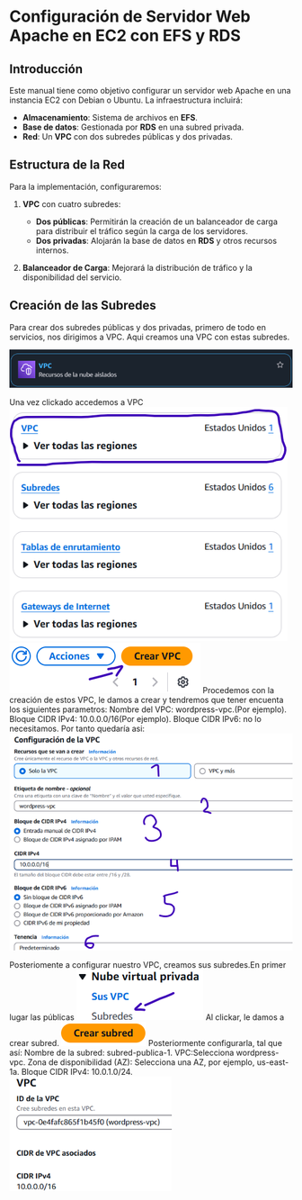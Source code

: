 # Configuración de Servidor Web Apache en EC2 con EFS y RDS  

## Introducción  

Este manual tiene como objetivo configurar un servidor web Apache en una instancia EC2 con Debian o Ubuntu. La infraestructura incluirá:  

- **Almacenamiento**: Sistema de archivos en **EFS**.  
- **Base de datos**: Gestionada por **RDS** en una subred privada.  
- **Red**: Un **VPC** con dos subredes públicas y dos privadas.  

## Estructura de la Red  

Para la implementación, configuraremos:  

1. **VPC** con cuatro subredes:  
   - **Dos públicas**: Permitirán la creación de un balanceador de carga para distribuir el tráfico según la carga de los servidores.  
   - **Dos privadas**: Alojarán la base de datos en **RDS** y otros recursos internos.  

2. **Balanceador de Carga**: Mejorará la distribución de tráfico y la disponibilidad del servicio.  

## Creación de las Subredes  

Para crear dos subredes públicas y dos privadas, primero de todo en servicios, nos dirigimos a VPC.
Aqui creamos una VPC con estas subredes.

<img src="Images/a1.png" alt="Texto Alternativo">

Una vez clickado accedemos a VPC
<img src="Images/a2.png" alt="Texto Alternativo">
<img src="Images/a3.png" alt="Texto Alternativo">
Procedemos con la creación de estos VPC, le damos a crear y tendremos que tener encuenta los siguientes parametros:
Nombre del VPC: wordpress-vpc.(Por ejemplo).
Bloque CIDR IPv4: 10.0.0.0/16(Por ejemplo).
Bloque CIDR IPv6: no lo necesitamos.
Por tanto quedaría asi:
<img src="Images/a4.png" alt="Texto Alternativo">

Posteriomente a configurar nuestro VPC, creamos sus subredes.En primer lugar las públicas
<img src="Images/a5.png" alt="Texto Alternativo">
Al clickar, le damos a crear subred.
<img src="Images/a6.png" alt="Texto Alternativo">
Posteriormente configurarla, tal que así:
Nombre de la subred: subred-publica-1.
VPC:Selecciona wordpress-vpc.
Zona de disponibilidad (AZ): Selecciona una AZ, por ejemplo, us-east-1a.
Bloque CIDR IPv4: 10.0.1.0/24.
<img src="Images/a7.png" alt="Texto Alternativo">


